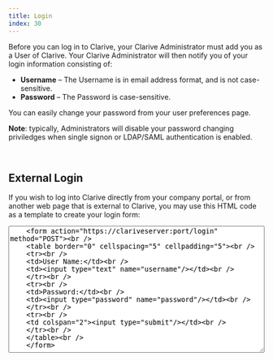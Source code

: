 ```yaml
---
title: Login
index: 30
---
```


Before you can log in to Clarive, your Clarive Administrator must add you as a User of Clarive. 
Your Clarive Administrator will then notify you of your login information consisting of:

- **Username** – The Username is in email address format, and is not case-sensitive.
- **Password** – The Password is case-sensitive.

You can easily change your password from your user preferences page.

**Note**: typically, Administrators will disable your password changing priviledges 
when single signon or LDAP/SAML authentication is enabled. 

<br />

## External Login 

If you wish to log into Clarive directly from your company portal, 
or from another web page that is external to Clarive, you may use this 
HTML code as a template to create your login form:


<textarea style="height: 250px; width: 100%">
    &lt;form action="https://clariveserver:port/login" method="POST"&gt;<br />
    &lt;table border="0" cellspacing="5" cellpadding="5"&gt;<br />
    &lt;tr&gt;<br />
    &lt;td&gt;User Name:&lt;/td&gt;<br />
    &lt;td&gt;&lt;input type="text" name="username"/&gt;&lt;/td&gt;<br />
    &lt;/tr&gt;<br />
    &lt;tr&gt;<br />
    &lt;td&gt;Password:&lt;/td&gt;<br />
    &lt;td&gt;&lt;input type="password" name="password"/&gt;&lt;/td&gt;<br />
    &lt;/tr&gt;<br />
    &lt;tr&gt;<br />
    &lt;td colspan="2"&gt;&lt;input type="submit"/&gt;&lt;/td&gt;<br />
    &lt;/tr&gt;<br />
    &lt;/table&gt;<br />
    &lt;/form&gt;
</textarea>
